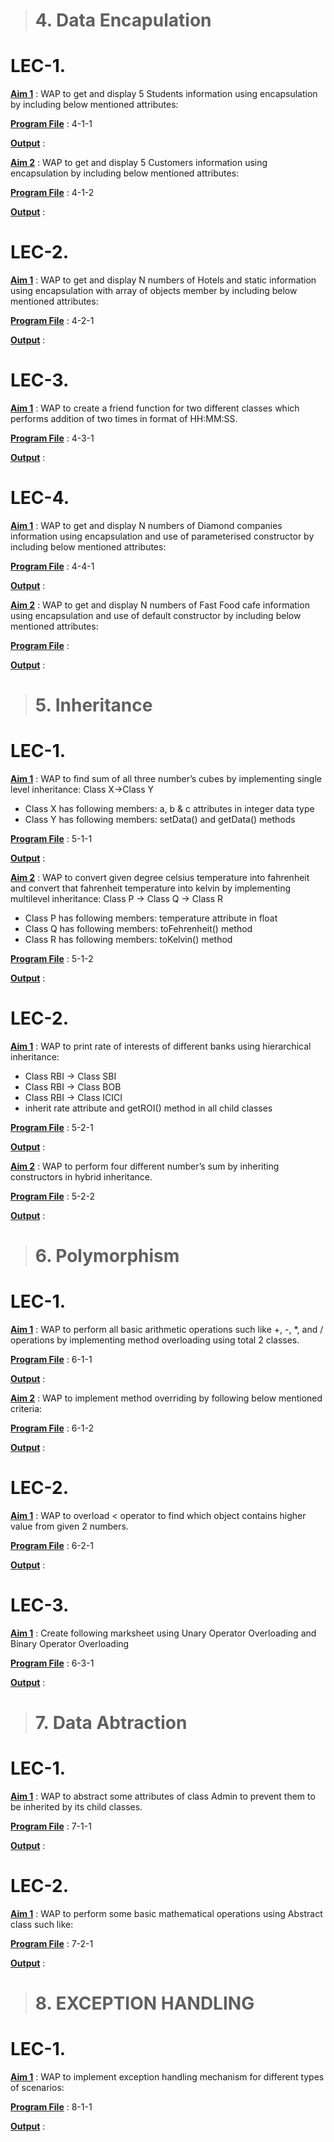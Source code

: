 > <h1>4. Data Encapulation  </h1>

# LEC-1.

<u>**Aim 1**</u> : WAP to get and display 5 Students information using
encapsulation by including below mentioned
attributes:

<u>**Program File**</u> : 4-1-1

<u>**Output**</u> :

<u>**Aim 2**</u> : WAP to get and display 5 Customers
information using encapsulation by including
below mentioned attributes:

<u>**Program File**</u> : 4-1-2

<u>**Output**</u> :

# LEC-2.

<u>**Aim 1**</u> : WAP to get and display N numbers of Hotels and static
information using encapsulation with array of objects
member by including below mentioned attributes:

<u>**Program File**</u> : 4-2-1

<u>**Output**</u> :

# LEC-3.

<u>**Aim 1**</u> : WAP to create a friend function for two different classes
which performs addition of two times in format of
HH:MM:SS.

<u>**Program File**</u> : 4-3-1

<u>**Output**</u> :

# LEC-4.

<u>**Aim 1**</u> : WAP to get and display N numbers of Diamond
companies information using encapsulation and use of
parameterised constructor by including below
mentioned attributes:

<u>**Program File**</u> : 4-4-1

<u>**Output**</u> :

<u>**Aim 2**</u> : WAP to get and display N numbers of Fast Food cafe
information using encapsulation and use of default
constructor by including below mentioned attributes:

<u>**Program File**</u> :

<u>**Output**</u> :

> <h1>5. Inheritance  </h1>

# LEC-1.

<u>**Aim 1**</u> : WAP to find sum of all three number’s cubes by
implementing single level inheritance: Class X->Class Y
- Class X has following members: a, b & c attributes in
integer data type
- Class Y has following members: setData() and
getData() methods

<u>**Program File**</u> : 5-1-1

<u>**Output**</u> :

<u>**Aim 2**</u> : WAP to convert given degree celsius temperature into
fahrenheit and convert that fahrenheit temperature
into kelvin by implementing multilevel inheritance:
Class P -> Class Q -> Class R
- Class P has following members: temperature
attribute in float
- Class Q has following members: toFehrenheit()
method
- Class R has following members: toKelvin() method

<u>**Program File**</u> : 5-1-2

<u>**Output**</u> :

# LEC-2.

<u>**Aim 1**</u> : WAP to print rate of interests of different banks using
hierarchical inheritance:
- Class RBI -> Class SBI
- Class RBI -> Class BOB
- Class RBI -> Class ICICI
- inherit rate attribute and getROI() method in all child
classes

<u>**Program File**</u> : 5-2-1

<u>**Output**</u> :

<u>**Aim 2**</u> : WAP to perform four different number’s sum by
inheriting constructors in hybrid inheritance.

<u>**Program File**</u> : 5-2-2

<u>**Output**</u> :

> <h1>6. Polymorphism  </h1>

# LEC-1.
 
<u>**Aim 1**</u> : WAP to perform all basic arithmetic operations such
like +, -, *, and / operations by implementing method
overloading using total 2 classes.

<u>**Program File**</u> : 6-1-1

<u>**Output**</u> :

<u>**Aim 2**</u> : WAP to implement method overriding by following
below mentioned criteria:

<u>**Program File**</u> : 6-1-2

<u>**Output**</u> :

# LEC-2.

<u>**Aim 1**</u> : WAP to overload < operator to find which object
contains higher value from given 2 numbers.

<u>**Program File**</u> : 6-2-1

<u>**Output**</u> :

# LEC-3.

<u>**Aim 1**</u> : Create following marksheet using Unary Operator Overloading and Binary Operator Overloading


<u>**Program File**</u> : 6-3-1

<u>**Output**</u> :

> <h1>7. Data Abtraction </h1>

# LEC-1.

<u>**Aim 1**</u> : WAP to abstract some attributes of class Admin to
prevent them to be inherited by its child classes.

<u>**Program File**</u> : 7-1-1

<u>**Output**</u> :

# LEC-2.

<u>**Aim 1**</u> : WAP to perform some basic mathematical operations
using Abstract class such like:

<u>**Program File**</u> : 7-2-1

<u>**Output**</u> :

> <h1>8. EXCEPTION HANDLING </h1>

# LEC-1.

<u>**Aim 1**</u> : WAP to implement exception handling mechanism for
different types of scenarios:

<u>**Program File**</u> : 8-1-1

<u>**Output**</u> :
